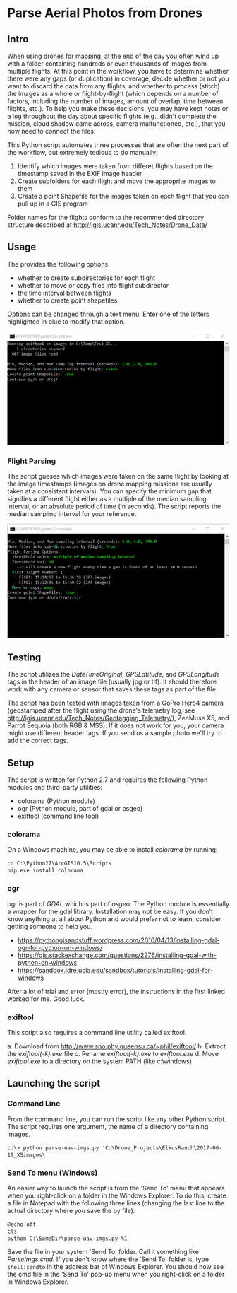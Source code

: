 # Parse Aerial Photos from Drones

## Intro

When using drones for mapping, at the end of the day you often wind up with a folder containing hundreds or even thousands of images from multiple flights. At this point in the workflow, you have to determine whether there were any gaps (or duplication) in coverage, decide whether or not you want to discard the data from any flights, and whether to process (stitch) the images as a whole or flight-by-flight (which depends on a number of factors, including the number of images, amount of overlap, time between flights, etc.). To help you make these decisions, you may have kept notes or a log throughout the day about specific flights (e.g., didn't complete the mission, cloud shadow came across, camera malfunctioned, etc.), that you now need to connect the files.

This Python script automates three processes that are often the next part of the workflow, but extremely tedious to do manually:

1. Identify which images were taken from differet flights based on the timestamp saved in the EXIF image header
1. Create subfolders for each flight and move the approprite images to them
1. Create a point Shapefile for the images taken on each flight that you can pull up in a GIS program

Folder names for the flights conform to the recommended directory structure described at http://igis.ucanr.edu/Tech_Notes/Drone_Data/

## Usage

The provides the following options

- whether to create subdirectories for each flight
- whether to move or copy files into flight subdirector
- the time interval between flights
- whether to create point shapefiles

Options can be changed through a text menu. Enter one of the letters highlighted in blue to modify that option. 

![command window 01](images/cmd_window01.png)

### Flight Parsing

The script gueses which images were taken on the same flight by looking at the image timestamps (images on drone mapping missions are usually taken at a consistent intervals). You can specify the minimum gap that signifies a different flight either as a multiple of the median sampling interval, or an absolute period of time (in seconds). The script reports the median sampling interval for your reference.

![command window 02](images/cmd_window02.png)

## Testing

The script utilizes the *DateTimeOriginal*, *GPSLatitude*, and *GPSLongitude* tags in the header of an image file (usually jpg or tif). It should therefore work with any camera or sensor that saves these tags as part of the file. 

The script has been tested with images taken from a GoPro Hero4 camera (geostamped after the flight using the drone's telemetry log, see <http://igis.ucanr.edu/Tech_Notes/Geotagging_Telemetry/>), ZenMuse X5, and Parrot Sequoia (both RGB & MSS). If it does not work for you, your camera might use different header tags. If you send us a sample photo we'll try to add the correct tags.

## Setup

The script is written for Python 2.7 and requires the following Python modules and third-party utilities: 

- colorama (Python module)
- ogr (Python module, part of gdal or osgeo)
- exiftool (command line tool)


### colorama

On a Windows machine, you may be able to install *colorama* by running:

```
cd C:\Python27\ArcGIS10.5\Scripts
pip.exe install colorama
```

### ogr

ogr is part of *GDAL* which is part of *osgeo*. The Python module is essentially a wrapper for the gdal library. Installation may not be easy. If you don't know anything at all about Python and would prefer not to learn, consider getting someone to help you.

 - <https://pythongisandstuff.wordpress.com/2016/04/13/installing-gdal-ogr-for-python-on-windows/>
 - <https://gis.stackexchange.com/questions/2276/installing-gdal-with-python-on-windows>
 - <https://sandbox.idre.ucla.edu/sandbox/tutorials/installing-gdal-for-windows>

After a lot of trial and error (mostly error), the instructions in the first linked worked for me. Good luck.

### exiftool

This script also requires a command line utility called exiftool.

a. Download from <http://www.sno.phy.queensu.ca/~phil/exiftool/>
b. Extract the *exiftool(-k).exe* file
c. Rename *exiftool(-k).exe* to *exiftool.exe*
d. Move *exiftool.exe* to a directory on the system PATH (like c:\windows)

## Launching the script

### Command Line

From the command line, you can run the script like any other Python script. The script requires one argument, the name of a directory containing images.

```
c:\> python parse-uav-imgs.py 'C:\Drone_Projects\ElkusRanch\2017-06-19_X5images\'
```

### Send To menu (Windows)

An easier way to launch the script is from the 'Send To' menu that appears when you right-click on a folder in the Windows Explorer. To do this, create a file in Notepad with the following three lines (changing the last line to the actual directory where you save the py file):

```
@echo off
cls
python C:\SomeDir\parse-uav-imgs.py %1
```

Save the file in your system 'Send To' folder. Call it something like *ParseImgs.cmd*. If you don't know where the 'Send To' folder is, type `shell:sendto` in the address bar of Windows Explorer. You should now see the cmd file in the 'Send To' pop-up menu when you right-click on a folder in Windows Explorer.














